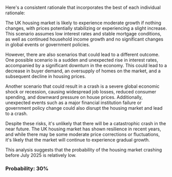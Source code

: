 Here's a consistent rationale that incorporates the best of each individual rationale:

The UK housing market is likely to experience moderate growth if nothing changes, with prices potentially stabilizing or experiencing a slight increase. This scenario assumes low interest rates and stable mortgage conditions, as well as continued household income growth and no significant changes in global events or government policies.

However, there are also scenarios that could lead to a different outcome. One possible scenario is a sudden and unexpected rise in interest rates, accompanied by a significant downturn in the economy. This could lead to a decrease in buyer demand, an oversupply of homes on the market, and a subsequent decline in housing prices.

Another scenario that could result in a crash is a severe global economic shock or recession, causing widespread job losses, reduced consumer spending, and downward pressure on house prices. Additionally, unexpected events such as a major financial institution failure or government policy change could also disrupt the housing market and lead to a crash.

Despite these risks, it's unlikely that there will be a catastrophic crash in the near future. The UK housing market has shown resilience in recent years, and while there may be some moderate price corrections or fluctuations, it's likely that the market will continue to experience gradual growth.

This analysis suggests that the probability of the housing market crashing before July 2025 is relatively low.

### Probability: 30%